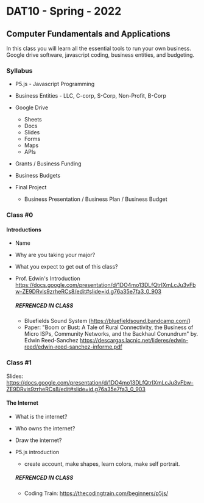 # DAT10 - Spring - 2022

## Computer Fundamentals and Applications ##

In this class you will learn all the essential tools to run your own business. Google drive software, javascript coding, business entities, and budgeting. 

### Syllabus ###
- P5.js - Javascript Programming
- Business Entities - LLC, C-corp, S-Corp, Non-Profit, B-Corp
- Google Drive
  - Sheets
  - Docs
  - Slides
  - Forms
  - Maps
  - APIs
- Grants / Business Funding 
- Business Budgets 

- Final Project 
  - Business Presentation / Business Plan / Business Budget


### Class #0 ###
#### Introductions #### 
- Name
- Why are you taking your major?
- What you expect to get out of this class?

- Prof. Edwin's Introduction
  https://docs.google.com/presentation/d/1DO4mo13DLfQtrIXmLcJu3vFbw-ZE9DRvis9zrheRCs8/edit#slide=id.g76a35e7fa3_0_903
  
  ##### REFRENCED IN CLASS #####
  -  Bluefields Sound System (https://bluefieldsound.bandcamp.com/)
  -  Paper: "Boom or Bust: A Tale of Rural Connectivity, the Business of Micro ISPs, Community Networks,
and the Backhaul Conundrum" by. Edwin Reed-Sanchez https://descargas.lacnic.net/lideres/edwin-reed/edwin-reed-sanchez-informe.pdf

### Class #1 ###
Slides: 
  https://docs.google.com/presentation/d/1DO4mo13DLfQtrIXmLcJu3vFbw-ZE9DRvis9zrheRCs8/edit#slide=id.g76a35e7fa3_0_903

#### The Internet  ####
- What is the internet?
- Who owns the internet? 
- Draw the internet?

- P5.js introduction
  - create account, make shapes, learn colors, make self portrait.
  
  ##### REFRENCED IN CLASS #####
  -  Coding Train: https://thecodingtrain.com/beginners/p5js/
  
